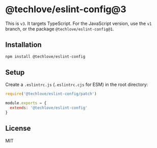 # @techlove/eslint-config@3

This is `v3`. It targets TypeScript. For the JavaScript version, use the `v1` branch, or the package `@techlove/eslint-config@1`.

## Installation
```bash
npm install @techlove/eslint-config
```

## Setup
Create a `.eslintrc.js` (`.eslintrc.cjs` for ESM) in the root directory:

```javascript
require('@techlove/eslint-config/patch')

module.exports = {
  extends: '@techlove/eslint-config'
}
```

## License

MIT
